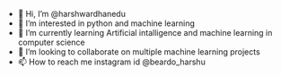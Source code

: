 - 👋 Hi, I’m @harshwardhanedu
- 👀 I’m interested in python and machine learning 
- 🌱 I’m currently learning Artificial intalligence and machine learning in computer science 
- 💞️ I’m looking to collaborate on multiple machine learning projects
- 📫 How to reach me instagram id @beardo_harshu
